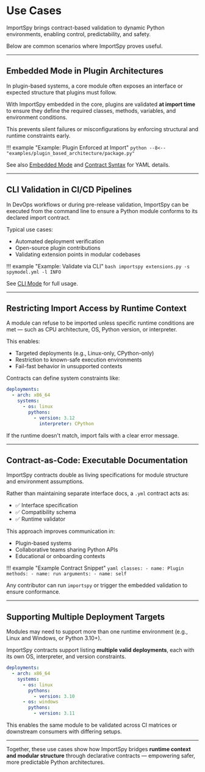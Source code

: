 # Use Cases

ImportSpy brings contract-based validation to dynamic Python environments, enabling control, predictability, and safety.

Below are common scenarios where ImportSpy proves useful.

---

## Embedded Mode in Plugin Architectures

In plugin-based systems, a core module often exposes an interface or expected structure that plugins must follow.

With ImportSpy embedded in the core, plugins are validated **at import time** to ensure they define the required classes, methods, variables, and environment conditions.

This prevents silent failures or misconfigurations by enforcing structural and runtime constraints early.

!!! example "Example: Plugin Enforced at Import"
    ```python
    --8<-- "examples/plugin_based_architecture/package.py"
    ```

See also [Embedded Mode](../../modes/embedded.md) and [Contract Syntax](../../contracts/syntax.md) for YAML details.

---

## CLI Validation in CI/CD Pipelines

In DevOps workflows or during pre-release validation, ImportSpy can be executed from the command line to ensure a Python module conforms to its declared import contract.

Typical use cases:
- Automated deployment verification  
- Open-source plugin contributions  
- Validating extension points in modular codebases  

!!! example "Example: Validate via CLI"
    ```bash
    importspy extensions.py -s spymodel.yml -l INFO
    ```

See [CLI Mode](../../modes/cli.md) for full usage.

---

## Restricting Import Access by Runtime Context

A module can refuse to be imported unless specific runtime conditions are met — such as CPU architecture, OS, Python version, or interpreter.

This enables:
- Targeted deployments (e.g., Linux-only, CPython-only)
- Restriction to known-safe execution environments
- Fail-fast behavior in unsupported contexts

Contracts can define system constraints like:

```yaml
deployments:
  - arch: x86_64
    systems:
      - os: linux
        pythons:
          - version: 3.12
            interpreter: CPython
```

If the runtime doesn't match, import fails with a clear error message.

---

## Contract-as-Code: Executable Documentation

ImportSpy contracts double as living specifications for module structure and environment assumptions.

Rather than maintaining separate interface docs, a `.yml` contract acts as:

- ✅ Interface specification  
- ✅ Compatibility schema  
- ✅ Runtime validator  

This approach improves communication in:
- Plugin-based systems  
- Collaborative teams sharing Python APIs  
- Educational or onboarding contexts  

!!! example "Example Contract Snippet"
    ```yaml
    classes:
      - name: Plugin
        methods:
          - name: run
            arguments:
              - name: self
    ```

Any contributor can run `importspy` or trigger the embedded validation to ensure conformance.

---

## Supporting Multiple Deployment Targets

Modules may need to support more than one runtime environment (e.g., Linux and Windows, or Python 3.10+).

ImportSpy contracts support listing **multiple valid deployments**, each with its own OS, interpreter, and version constraints.

```yaml
deployments:
  - arch: x86_64
    systems:
      - os: linux
        pythons:
          - version: 3.10
      - os: windows
        pythons:
          - version: 3.11
```

This enables the same module to be validated across CI matrices or downstream consumers with differing setups.

---

Together, these use cases show how ImportSpy bridges **runtime context and modular structure** through declarative contracts — empowering safer, more predictable Python architectures.
